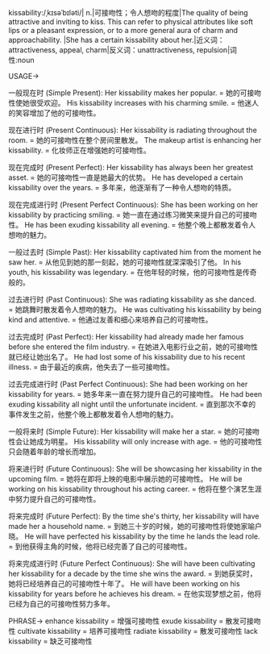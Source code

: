 kissability:/ˌkɪsəˈbɪləti/| n.|可接吻性；令人想吻的程度|The quality of being attractive and inviting to kiss.  This can refer to physical attributes like soft lips or a pleasant expression, or to a more general aura of charm and approachability. |She has a certain kissability about her.|近义词：attractiveness, appeal, charm|反义词：unattractiveness, repulsion|词性:noun

USAGE->

一般现在时 (Simple Present):
Her kissability makes her popular. = 她的可接吻性使她很受欢迎。
His kissability increases with his charming smile. = 他迷人的笑容增加了他的可接吻性。

现在进行时 (Present Continuous):
Her kissability is radiating throughout the room. = 她的可接吻性在整个房间里散发。
The makeup artist is enhancing her kissability. = 化妆师正在增强她的可接吻性。

现在完成时 (Present Perfect):
Her kissability has always been her greatest asset. = 她的可接吻性一直是她最大的优势。
He has developed a certain kissability over the years. = 多年来，他逐渐有了一种令人想吻的特质。

现在完成进行时 (Present Perfect Continuous):
She has been working on her kissability by practicing smiling. = 她一直在通过练习微笑来提升自己的可接吻性。
He has been exuding kissability all evening. = 他整个晚上都散发着令人想吻的魅力。

一般过去时 (Simple Past):
Her kissability captivated him from the moment he saw her. = 从他见到她的那一刻起，她的可接吻性就深深吸引了他。
In his youth, his kissability was legendary. = 在他年轻的时候，他的可接吻性是传奇般的。

过去进行时 (Past Continuous):
She was radiating kissability as she danced. = 她跳舞时散发着令人想吻的魅力。
He was cultivating his kissability by being kind and attentive. = 他通过友善和细心来培养自己的可接吻性。

过去完成时 (Past Perfect):
Her kissability had already made her famous before she entered the film industry. = 在她进入电影行业之前，她的可接吻性就已经让她出名了。
He had lost some of his kissability due to his recent illness. = 由于最近的疾病，他失去了一些可接吻性。


过去完成进行时 (Past Perfect Continuous):
She had been working on her kissability for years. = 她多年来一直在努力提升自己的可接吻性。
He had been exuding kissability all night until the unfortunate incident. =  直到那次不幸的事件发生之前，他整个晚上都散发着令人想吻的魅力。


一般将来时 (Simple Future):
Her kissability will make her a star. = 她的可接吻性会让她成为明星。
His kissability will only increase with age. = 他的可接吻性只会随着年龄的增长而增加。

将来进行时 (Future Continuous):
She will be showcasing her kissability in the upcoming film. = 她将在即将上映的电影中展示她的可接吻性。
He will be working on his kissability throughout his acting career. = 他将在整个演艺生涯中努力提升自己的可接吻性。


将来完成时 (Future Perfect):
By the time she's thirty, her kissability will have made her a household name. = 到她三十岁的时候，她的可接吻性将使她家喻户晓。
He will have perfected his kissability by the time he lands the lead role. = 到他获得主角的时候，他将已经完善了自己的可接吻性。


将来完成进行时 (Future Perfect Continuous):
She will have been cultivating her kissability for a decade by the time she wins the award. = 到她获奖时，她将已经培养自己的可接吻性十年了。
He will have been working on his kissability for years before he achieves his dream. = 在他实现梦想之前，他将已经为自己的可接吻性努力多年。


PHRASE->
enhance kissability = 增强可接吻性
exude kissability = 散发可接吻性
cultivate kissability = 培养可接吻性
radiate kissability =  散发可接吻性
lack kissability = 缺乏可接吻性
